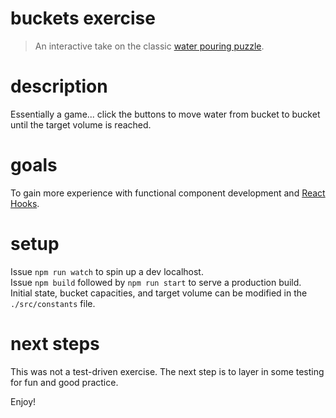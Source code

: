 buckets exercise
===
> An interactive take on the classic [water pouring puzzle](https://en.wikipedia.org/wiki/Water_pouring_puzzle).

description
===
Essentially a game... click the buttons to move water from bucket to bucket until the target volume is reached.

goals
===
To gain more experience with functional component development and [React Hooks](https://reactjs.org/docs/hooks-intro.html).

setup
===
Issue `npm run watch` to spin up a dev localhost.<br />
Issue `npm build` followed by `npm run start` to serve a production build.<br />
Initial state, bucket capacities, and target volume can be modified in the `./src/constants` file.

next steps
===
This was not a test-driven exercise. The next step is to layer in some testing for fun and good practice.

Enjoy!
